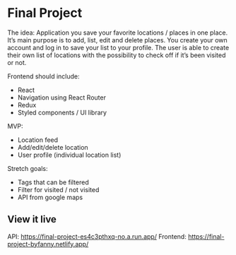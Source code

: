# Final Project

The idea:
Application you save your favorite locations / places in one place.
It’s main purpose is to add, list, edit and delete places. You create your own account and log in to save your list to your profile.
The user is able to create their own list of locations with the possibility to check off if it’s been visited or not.

Frontend should include:
- React
- Navigation using React Router
- Redux
- Styled components / UI library

MVP:
- Location feed
- Add/edit/delete location
- User profile (individual location list)

Stretch goals:
- Tags that can be filtered
- Filter for visited / not visited
- API from google maps

## View it live

API: https://final-project-es4c3pthxq-no.a.run.app/
Frontend: https://final-project-byfanny.netlify.app/